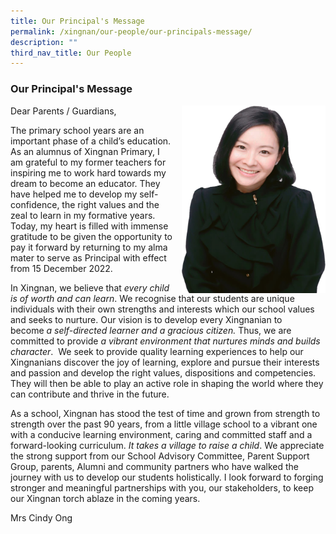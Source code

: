 ```yaml
---
title: Our Principal's Message
permalink: /xingnan/our-people/our-principals-message/
description: ""
third_nav_title: Our People
---
```

### Our Principal's Message

<img src="/images/Our%20Staff/01%20SL/SL1.png" style="width:230px;height:300px;margin-left:15px;" align = "right"> 

Dear Parents / Guardians, 

The primary school years are an important phase of a child’s education. As an alumnus of Xingnan Primary, I am grateful to my former teachers for inspiring me to work hard towards my dream to become an educator. They have helped me to develop my self-confidence, the right values and the zeal to learn in my formative years. Today, my heart is filled with immense gratitude to be given the opportunity to pay it forward by returning to my alma mater to serve as Principal with effect from 15 December 2022. 

  

In Xingnan, we believe that _every child is of worth and can learn_. We recognise that our students are unique individuals with their own strengths and interests which our school values and seeks to nurture. Our vision is to develop every Xingnanian to become _a self-directed learner and a gracious citizen._ Thus, we are committed to provide _a vibrant environment that nurtures minds and builds character_.  We seek to provide quality learning experiences to help our Xingnanians discover the joy of learning, explore and pursue their interests and passion and develop the right values, dispositions and competencies. They will then be able to play an active role in shaping the world where they can contribute and thrive in the future.   

  

As a school, Xingnan has stood the test of time and grown from strength to strength over the past 90 years, from a little village school to a vibrant one with a conducive learning environment, caring and committed staff and a forward-looking curriculum. _It takes a village to raise a child_. We appreciate the strong support from our School Advisory Committee, Parent Support Group, parents, Alumni and community partners who have walked the journey with us to develop our students holistically. I look forward to forging stronger and meaningful partnerships with you, our stakeholders, to keep our Xingnan torch ablaze in the coming years.
 

Mrs Cindy Ong